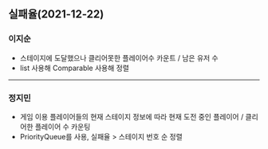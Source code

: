## 실패율(2021-12-22)

### 이지순
* 스테이지에 도달했으나 클리어못한 플레이어수 카운트 / 남은 유저 수
* list 사용해 Comparable 사용해 정렬
---
### 정지민
* 게임 이용 플레이어들의 현재 스테이지 정보에 따라 현재 도전 중인 플레이어 / 클리어한 플레이어 수 카운팅
* PriorityQueue를 사용, 실패율 > 스테이지 번호 순 정렬
